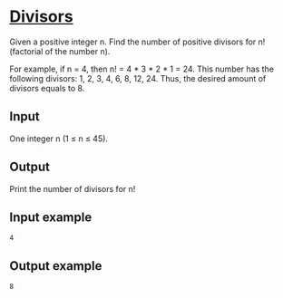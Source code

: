# [Divisors](https://www.e-olymp.com/en/problems/4680)
Given a positive integer n. Find the number of positive divisors for n! (factorial of the number n).

For example, if n = 4, then n! = 4 * 3 * 2 * 1 = 24. This number has the following divisors: 1, 2, 3, 4, 6, 8, 12, 24. Thus, the desired amount of divisors equals to 8.

## Input
One integer n (1 ≤ n ≤ 45).

## Output
Print the number of divisors for n!

## Input example
```
4
```

## Output example
```
8
```
